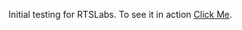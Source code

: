 Initial testing for RTSLabs. To see it in action <a href="https://twindesignstudios.com/rtslabs/rtslabs.php">Click Me</a>.

